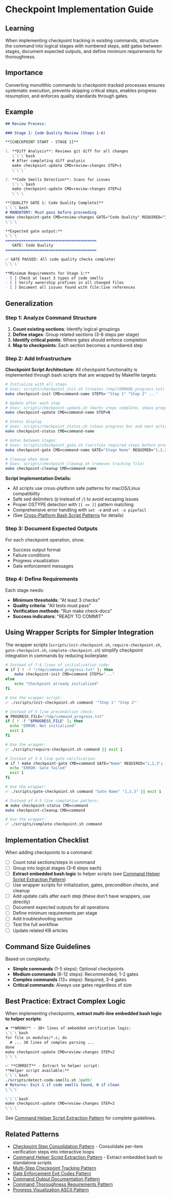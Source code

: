 # Checkpoint Implementation Guide

## Learning
When implementing checkpoint tracking in existing commands, structure the command into logical stages with numbered steps, add gates between stages, document expected outputs, and define minimum requirements for thoroughness.

## Importance
Converting monolithic commands to checkpoint-tracked processes ensures systematic execution, prevents skipping critical steps, enables progress resumption, and enforces quality standards through gates.

## Example
```markdown
## Review Process:

### Stage 1: Code Quality Review (Steps 1-6)

**[CHECKPOINT START - STAGE 1]**

1. **Diff Analysis**: Reviews git diff for all changes
   \`\`\`bash
   # After completing diff analysis
   make checkpoint-update CMD=review-changes STEP=1
   \`\`\`

2. **Code Smells Detection**: Scans for issues
   \`\`\`bash
   make checkpoint-update CMD=review-changes STEP=2
   \`\`\`

**[QUALITY GATE 1: Code Quality Complete]**
\`\`\`bash
# MANDATORY: Must pass before proceeding
make checkpoint-gate CMD=review-changes GATE="Code Quality" REQUIRED="1,2,3,4,5,6"
\`\`\`

**Expected gate output:**
\`\`\`
========================================
   GATE: Code Quality
========================================

✅ GATE PASSED: All code quality checks complete!
\`\`\`

**Minimum Requirements for Stage 1:**
- [ ] Check at least 3 types of code smells
- [ ] Verify ownership prefixes in all changed files
- [ ] Document all issues found with file:line references
```

## Generalization

### Step 1: Analyze Command Structure
1. **Count existing sections**: Identify logical groupings
2. **Define stages**: Group related sections (3-6 steps per stage)
3. **Identify critical points**: Where gates should enforce completion
4. **Map to checkpoints**: Each section becomes a numbered step

### Step 2: Add Infrastructure

**Checkpoint Script Architecture:**
All checkpoint functionality is implemented through bash scripts that are wrapped by Makefile targets:

```bash
# Initialize with all steps
# Uses: scripts/checkpoint_init.sh (creates /tmp/COMMAND_progress.txt)
make checkpoint-init CMD=command-name STEPS='"Step 1" "Step 2" ...'

# Update after each step
# Uses: scripts/checkpoint_update.sh (marks steps complete, shows progress)
make checkpoint-update CMD=command-name STEP=N

# Status display
# Uses: scripts/checkpoint_status.sh (shows progress bar and next action)
make checkpoint-status CMD=command-name

# Gates between stages
# Uses: scripts/checkpoint_gate.sh (verifies required steps before proceeding)
make checkpoint-gate CMD=command-name GATE="Stage Name" REQUIRED="1,2,3"

# Cleanup when done
# Uses: scripts/checkpoint_cleanup.sh (removes tracking file)
make checkpoint-cleanup CMD=command-name
```

**Script Implementation Details:**
- All scripts use cross-platform safe patterns for macOS/Linux compatibility
- Safe sed delimiters (`@` instead of `/`) to avoid escaping issues
- Proper OSTYPE detection with `[[ == ]]` pattern matching
- Comprehensive error handling with `set -e` and `set -o pipefail`
- (See [Cross-Platform Bash Script Patterns](../kb/cross-platform-bash-script-patterns.md) for details)

### Step 3: Document Expected Outputs
For each checkpoint operation, show:
- Success output format
- Failure conditions
- Progress visualization
- Gate enforcement messages

### Step 4: Define Requirements
Each stage needs:
- **Minimum thresholds**: "At least 3 checks"
- **Quality criteria**: "All tests must pass"
- **Verification methods**: "Run make check-docs"
- **Success indicators**: "READY TO COMMIT"

## Using Wrapper Scripts for Simpler Integration

The wrapper scripts (`scripts/init-checkpoint.sh`, `require-checkpoint.sh`, `gate-checkpoint.sh`, `complete-checkpoint.sh`) simplify checkpoint integration in commands by reducing boilerplate:

```bash
# Instead of 7-8 lines of initialization code:
❌ if [ ! -f "/tmp/command_progress.txt" ]; then
    make checkpoint-init CMD=command STEPS="..."
else
    echo "Checkpoint already initialized"
fi

# Use the wrapper script:
✅ ./scripts/init-checkpoint.sh command '"Step 1" "Step 2"'

# Instead of 5-line precondition check:
❌ PROGRESS_FILE="/tmp/command_progress.txt"
if [ ! -f "$PROGRESS_FILE" ]; then
  echo "ERROR: Not initialized"
  exit 1
fi

# Use the wrapper:
✅ ./scripts/require-checkpoint.sh command || exit 1

# Instead of 3-4 line gate verification:
❌ if ! make checkpoint-gate CMD=command GATE="Name" REQUIRED="1,2,3"; then
  echo "ERROR: Gate failed"
  exit 1
fi

# Use the wrapper:
✅ ./scripts/gate-checkpoint.sh command "Gate Name" "1,2,3" || exit 1

# Instead of 4-5 line completion pattern:
❌ make checkpoint-status CMD=command
make checkpoint-cleanup CMD=command

# Use the wrapper:
✅ ./scripts/complete-checkpoint.sh command
```

## Implementation Checklist

When adding checkpoints to a command:
- [ ] Count total sections/steps in command
- [ ] Group into logical stages (3-6 steps each)
- [ ] **Extract embedded bash logic** to helper scripts (see [Command Helper Script Extraction Pattern](command-helper-script-extraction-pattern.md))
- [ ] Use wrapper scripts for initialization, gates, precondition checks, and cleanup
- [ ] Add update calls after each step (these don't have wrappers, use directly)
- [ ] Document expected outputs for all operations
- [ ] Define minimum requirements per stage
- [ ] Add troubleshooting section
- [ ] Test the full workflow
- [ ] Update related KB articles

## Command Size Guidelines

Based on complexity:
- **Simple commands** (1-5 steps): Optional checkpoints
- **Medium commands** (6-12 steps): Recommended, 1-2 gates
- **Complex commands** (13+ steps): Required, 3-4 gates
- **Critical commands**: Always use gates regardless of size

## Best Practice: Extract Complex Logic

When implementing checkpoints, **extract multi-line embedded bash logic to helper scripts**:

```markdown
❌ **WRONG** - 30+ lines of embedded verification logic:
\`\`\`bash
for file in modules/*.c; do
  # ... 30 lines of complex parsing ...
done
make checkpoint-update CMD=review-changes STEP=2
\`\`\`

✅ **CORRECT** - Extract to helper script:
**Helper script available:**
\`\`\`bash
./scripts/detect-code-smells.sh [path]
# Returns: Exit 1 if code smells found, 0 if clean
\`\`\`

\`\`\`bash
make checkpoint-update CMD=review-changes STEP=2
\`\`\`
```

See [Command Helper Script Extraction Pattern](command-helper-script-extraction-pattern.md) for complete guidelines.

## Related Patterns
- [Checkpoint Step Consolidation Pattern](checkpoint-step-consolidation-pattern.md) - Consolidate per-item verification steps into interactive loops
- [Command Helper Script Extraction Pattern](command-helper-script-extraction-pattern.md) - Extract embedded bash to standalone scripts
- [Multi-Step Checkpoint Tracking Pattern](multi-step-checkpoint-tracking-pattern.md)
- [Gate Enforcement Exit Codes Pattern](gate-enforcement-exit-codes-pattern.md)
- [Command Output Documentation Pattern](command-output-documentation-pattern.md)
- [Command Thoroughness Requirements Pattern](command-thoroughness-requirements-pattern.md)
- [Progress Visualization ASCII Pattern](progress-visualization-ascii-pattern.md)
